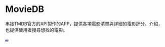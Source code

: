 # MovieDB
串接TMDB官方的API製作的APP，提供各項電影清單與詳細的電影評分、介紹，也提供使用者搜尋想找的電影。


<p>
  <img src="https://github.com/senlinGH/MovieDB/blob/master/MovieDB%20Github%20README.jpeg?raw=true" width="10">
</p>

